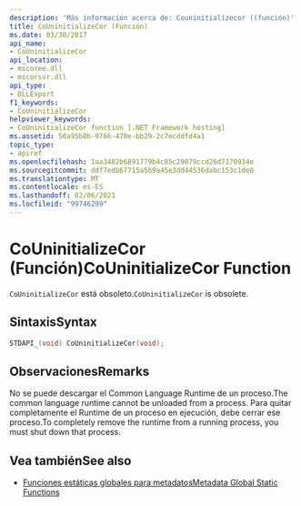 ```yaml
---
description: 'Más información acerca de: Couninitializecor ((función)'
title: CoUninitializeCor (Función)
ms.date: 03/30/2017
api_name:
- CoUninitializeCor
api_location:
- mscoree.dll
- mscorsvr.dll
api_type:
- DLLExport
f1_keywords:
- CoUninitializeCor
helpviewer_keywords:
- CoUninitializeCor function [.NET Framework hosting]
ms.assetid: 50a95b8b-9766-470e-bb29-2c7ecddfd4a1
topic_type:
- apiref
ms.openlocfilehash: 1aa3482b6891779b4c85c29079ccd26d7170934e
ms.sourcegitcommit: ddf7edb67715a5b9a45e3dd44536dabc153c1de0
ms.translationtype: MT
ms.contentlocale: es-ES
ms.lasthandoff: 02/06/2021
ms.locfileid: "99746209"
---
```

# <a name="couninitializecor-function"></a><span data-ttu-id="a49b2-103">CoUninitializeCor (Función)</span><span class="sxs-lookup"><span data-stu-id="a49b2-103">CoUninitializeCor Function</span></span>

<span data-ttu-id="a49b2-104">`CoUninitializeCor` está obsoleto.</span><span class="sxs-lookup"><span data-stu-id="a49b2-104">`CoUninitializeCor` is obsolete.</span></span>  
  
## <a name="syntax"></a><span data-ttu-id="a49b2-105">Sintaxis</span><span class="sxs-lookup"><span data-stu-id="a49b2-105">Syntax</span></span>  
  
```cpp  
STDAPI_(void) CoUninitializeCor(void);  
```  
  
## <a name="remarks"></a><span data-ttu-id="a49b2-106">Observaciones</span><span class="sxs-lookup"><span data-stu-id="a49b2-106">Remarks</span></span>  

 <span data-ttu-id="a49b2-107">No se puede descargar el Common Language Runtime de un proceso.</span><span class="sxs-lookup"><span data-stu-id="a49b2-107">The common language runtime cannot be unloaded from a process.</span></span> <span data-ttu-id="a49b2-108">Para quitar completamente el Runtime de un proceso en ejecución, debe cerrar ese proceso.</span><span class="sxs-lookup"><span data-stu-id="a49b2-108">To completely remove the runtime from a running process, you must shut down that process.</span></span>  
  
## <a name="see-also"></a><span data-ttu-id="a49b2-109">Vea también</span><span class="sxs-lookup"><span data-stu-id="a49b2-109">See also</span></span>

- [<span data-ttu-id="a49b2-110">Funciones estáticas globales para metadatos</span><span class="sxs-lookup"><span data-stu-id="a49b2-110">Metadata Global Static Functions</span></span>](../metadata/metadata-global-static-functions.md)

